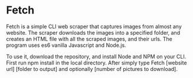 # Fetch

Fetch is a simple CLI web scraper that captures images from almost any website. The scraper downloads the images into a specified folder, and creates an HTML file with all the scraped images, and their urls. The program uses es6 vanilla Javascript and Node.js.

To use it, download the repository, and install Node and NPM on your CLI. First run npm install in the local directory. After simply type Fetch [website url] [folder to output] and optionally [number of pictures to download].
